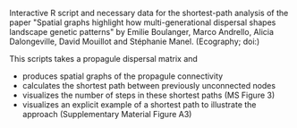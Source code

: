 Interactive R script and necessary data for the shortest-path analysis of the paper 
"Spatial graphs highlight how multi-generational dispersal shapes landscape genetic patterns"
by Emilie Boulanger, Marco Andrello, Alicia Dalongeville, David Mouillot and Stéphanie Manel. 
(Ecography; doi:)

This scripts takes a propagule dispersal matrix and
- produces spatial graphs of the propagule connectivity
- calculates the shortest path between previously unconnected nodes
- visualizes the number of steps in these shortest paths (MS Figure 3)
- visualizes an explicit example of a shortest path to illustrate the approach (Supplementary Material Figure A3)